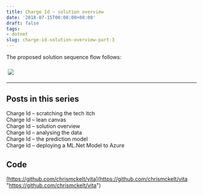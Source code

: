 ```yaml
---
title: Charge Id – solution overview
date: '2018-07-15T00:00:00+08:00'
draft: false
tags:
- dotnet
slug: charge-id-solution-overview-part-3
---
```


The proposed solution sequence flow follows:

###  ![](https://www.websequencediagrams.com/cgi-bin/cdraw?lz=dGl0bGUgQ2hhcmdlSWQgT3ZlcnZpZXcKClVzZXItPiBXZWIgQVBJIDogdGV4dCBpZGVudGlmaWNhdGlvbiByZXF1ZXN0Cm5vdGUgbGVmdCBvZgArCDogIGF1dGhlbnQAJwcKAEQILT4gQ29zbW9zIERCOiBsb29rdXAgY2xhc3NpZmllZCBjAIEJBXMgCgAdCSAtPiBVc2VyIDogZm91bmQgbWF0Y2gAFgotPiBDADoGeSBwaXBlbGluZSA6IG5vdAAqBgoADREtPiBQcmVkaWMAgUMFAIFcBnAACwYKAAoPLQCBJAwAHQplZCAAgWoOAHEROiAgYWRkIHRvIEF6dXJlIGVsYXN0aWMgc2VhcmNoIGNsdXN0ZXIAgUUhAIEZDyAAgwkNbm8AggUHAIJ-BXJpZ2gAgnUPc2VuAH4FcXVldWUgZm9yIG1hbnVhbCBwcm9jZXNzaW5nAIIKFACBOhNyZS10cmFpbiBtb2RlbAoK&s=napkin)

  

  

* * *

  

## Posts in this series

Charge Id – scratching the tech itch    
Charge Id – lean canvas   
Charge Id – solution overview   
Charge Id – analysing the data   
Charge Id – the prediction model   
Charge Id – deploying a ML.Net Model to Azure   

## Code

[https://github.com/chrismckelt/vita](https://github.com/chrismckelt/vita "https://github.com/chrismckelt/vita")
